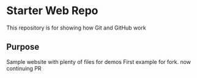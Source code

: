 # Starter Web Repo

This repository is for showing how Git and GitHub work

## Purpose

Sample website with plenty of files for demos
First example for fork.
now continuing PR
